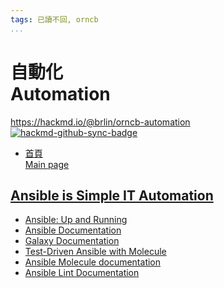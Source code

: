```yaml
---
tags: 已讀不回, orncb
...
```


# 自動化<br>Automation

<https://hackmd.io/@brlin/orncb-automation><br>[![hackmd-github-sync-badge](https://hackmd.io/KZFmCUKOQaO4Sk5-3emjmg/badge)](https://hackmd.io/KZFmCUKOQaO4Sk5-3emjmg)

* [首頁<br>Main page](/KZFmCUKOQaO4Sk5-3emjmg)

## [Ansible is Simple IT Automation](https://www.ansible.com/)
* [Ansible: Up and Running](/@brlin/ansible-up-and-running)
* [Ansible Documentation](/@brlin/orncb-ansible-documentation)
* [Galaxy Documentation](/@brlin/orncb-galaxy-documentation)
* [Test-Driven Ansible with Molecule](https://hashbangwallop.com/tdd-ansible.html)
* [Ansible Molecule documentation](https://molecule.readthedocs.io)
* [Ansible Lint Documentation](/@brlin/orncb-ansible-lint-docs)
